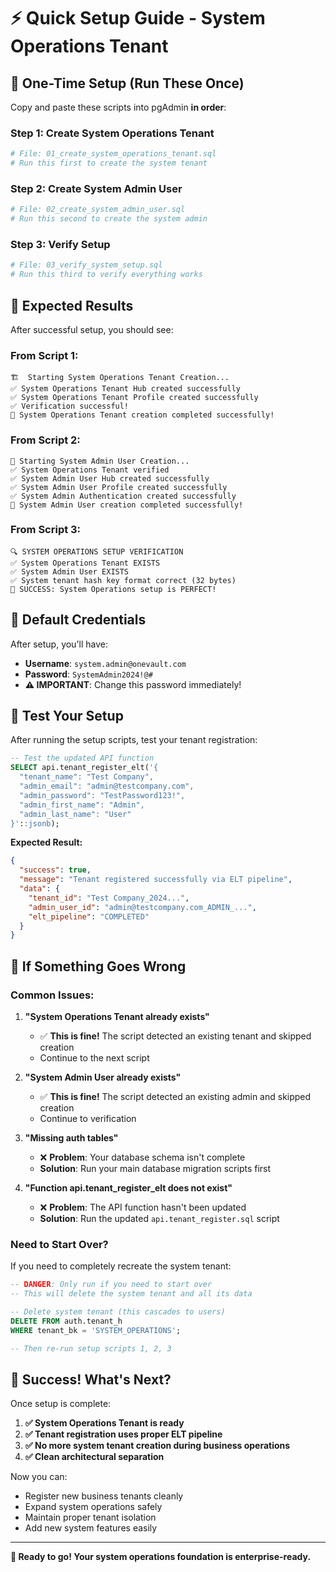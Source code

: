 # ⚡ Quick Setup Guide - System Operations Tenant

## 🚀 **One-Time Setup (Run These Once)**

Copy and paste these scripts into pgAdmin **in order**:

### **Step 1: Create System Operations Tenant**
```bash
# File: 01_create_system_operations_tenant.sql
# Run this first to create the system tenant
```

### **Step 2: Create System Admin User**
```bash
# File: 02_create_system_admin_user.sql  
# Run this second to create the system admin
```

### **Step 3: Verify Setup**
```bash
# File: 03_verify_system_setup.sql
# Run this third to verify everything works
```

## 🎯 **Expected Results**

After successful setup, you should see:

### **From Script 1:**
```
🏗️  Starting System Operations Tenant Creation...
✅ System Operations Tenant Hub created successfully
✅ System Operations Tenant Profile created successfully
✅ Verification successful!
🎉 System Operations Tenant creation completed successfully!
```

### **From Script 2:**
```
👤 Starting System Admin User Creation...
✅ System Operations Tenant verified
✅ System Admin User Hub created successfully
✅ System Admin User Profile created successfully
✅ System Admin Authentication created successfully
🎉 System Admin User creation completed successfully!
```

### **From Script 3:**
```
🔍 SYSTEM OPERATIONS SETUP VERIFICATION
✅ System Operations Tenant EXISTS
✅ System Admin User EXISTS
✅ System tenant hash key format correct (32 bytes)
🎉 SUCCESS: System Operations setup is PERFECT!
```

## 🔐 **Default Credentials**

After setup, you'll have:

- **Username**: `system.admin@onevault.com`
- **Password**: `SystemAdmin2024!@#`
- **⚠️ IMPORTANT**: Change this password immediately!

## 🧪 **Test Your Setup**

After running the setup scripts, test your tenant registration:

```sql
-- Test the updated API function
SELECT api.tenant_register_elt('{
  "tenant_name": "Test Company", 
  "admin_email": "admin@testcompany.com",
  "admin_password": "TestPassword123!",
  "admin_first_name": "Admin",
  "admin_last_name": "User"
}'::jsonb);
```

**Expected Result:**
```json
{
  "success": true,
  "message": "Tenant registered successfully via ELT pipeline",
  "data": {
    "tenant_id": "Test Company_2024...",
    "admin_user_id": "admin@testcompany.com_ADMIN_...",
    "elt_pipeline": "COMPLETED"
  }
}
```

## 🔧 **If Something Goes Wrong**

### **Common Issues:**

1. **"System Operations Tenant already exists"**
   - ✅ **This is fine!** The script detected an existing tenant and skipped creation
   - Continue to the next script

2. **"System Admin User already exists"**
   - ✅ **This is fine!** The script detected an existing admin and skipped creation
   - Continue to verification

3. **"Missing auth tables"**
   - ❌ **Problem**: Your database schema isn't complete
   - **Solution**: Run your main database migration scripts first

4. **"Function api.tenant_register_elt does not exist"**
   - ❌ **Problem**: The API function hasn't been updated
   - **Solution**: Run the updated `api.tenant_register.sql` script

### **Need to Start Over?**

If you need to completely recreate the system tenant:

```sql
-- DANGER: Only run if you need to start over
-- This will delete the system tenant and all its data

-- Delete system tenant (this cascades to users)
DELETE FROM auth.tenant_h 
WHERE tenant_bk = 'SYSTEM_OPERATIONS';

-- Then re-run setup scripts 1, 2, 3
```

## 🎉 **Success! What's Next?**

Once setup is complete:

1. **✅ System Operations Tenant is ready**
2. **✅ Tenant registration uses proper ELT pipeline**  
3. **✅ No more system tenant creation during business operations**
4. **✅ Clean architectural separation**

Now you can:
- Register new business tenants cleanly
- Expand system operations safely
- Maintain proper tenant isolation
- Add new system features easily

---

**🚀 Ready to go! Your system operations foundation is enterprise-ready.** 
